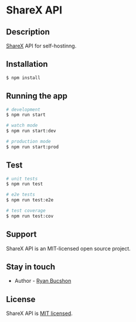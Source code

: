 # ShareX API

## Description

[ShareX](https://github.com/ShareX/ShareX) API for self-hostinng.

## Installation

```bash
$ npm install
```

## Running the app

```bash
# development
$ npm run start

# watch mode
$ npm run start:dev

# production mode
$ npm run start:prod
```

## Test

```bash
# unit tests
$ npm run test

# e2e tests
$ npm run test:e2e

# test coverage
$ npm run test:cov
```

## Support

ShareX API is an MIT-licensed open source project.

## Stay in touch

- Author - [Ryan Bucshon](https://busheezy.dev/)

## License

ShareX API is [MIT licensed](LICENSE).
